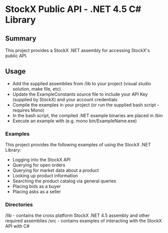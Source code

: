 # StockX Public API - .NET 4.5 C# Library

## Summary

This project provides a StockX .NET assembly for accessing StockX's public API.

## Usage

* Add the supplied assemblies from /lib to your project (visual studio solution, make file, etc)
* Update the ExampleConstants source file to include your API Key (supplied by StockX) and your account credentials
* Compile the examples in your project (or run the supplied bash script - requires Mono)
* In the bash script, the compiled .NET example binaries are placed in /bin
* Execute an example with (e.g. mono bin/ExampleName.exe)

### Examples

This project provides the following examples of using the StockX .NET Library:

* Logging into the StockX API
* Querying for open orders
* Querying for market data about a product
* Looking up product information
* Searching the product catalog via general queries
* Placing bids as a buyer
* Placing asks as a seller

### Directories

/lib - contains the cross platform StockX .NET 4.5 assembly and other required assemblies
/src - contains examples of interacting with the StockX API with C#
